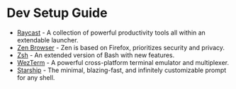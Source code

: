 # Dev Setup Guide

- [Raycast](https://raycast.com) - A collection of powerful productivity tools all within an extendable launcher.
- [Zen Browser](https://zen-browser.app) - Zen is based on Firefox, prioritizes security and privacy.
- [Zsh](https://www.zsh.org/) - An extended version of Bash with new features.
- [WezTerm](https://wezfurlong.org/wezterm/index.html) - A powerful cross-platform terminal emulator and multiplexer.
- [Starship](https://starship.rs/) - The minimal, blazing-fast, and infinitely customizable prompt for any shell.